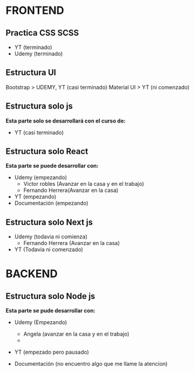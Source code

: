 # FRONTEND
## Practica CSS SCSS
- YT (terminado)
- Udemy (terminado)

## Estructura UI
Bootstrap > UDEMY, YT (casi terminado)
Material UI > YT (ni comenzado)

## Estructura solo js
**Esta parte solo se desarrollará con el curso de:**
- YT (casi terminado)

## Estructura solo React
**Esta parte se puede desarrollar con:**
- Udemy (empezando)
    - Victor robles (Avanzar en la casa y en el trabajo)
    - Fernando Herrera(Avanzar en la casa)
- YT (empezando)
- Documentación (empezando)

## Estructura solo Next js
- Udemy (todavia ni comienza)
    - Fernando Herrera (Avanzar en la casa)
- YT (Todavia ni comenzado)


# BACKEND
## Estructura solo Node js
**Esta parte se pude desarrollar con:**
- Udemy (Empezando)
    - Angela (avanzar en la casa y en el trabajo)
    - 
- YT (empezado pero pausado)

- Documentación (no encuentro algo que me llame la atencion)